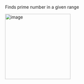 Finds prime number in a given range

<img width="214" alt="image" src="https://github.com/riya-gandhi/Kennect/assets/63222339/c84a6d63-36b5-4b96-8f1c-9dbc53d8a800">
